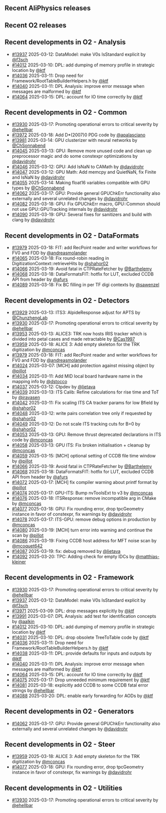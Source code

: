 ## Recent AliPhysics releases
## Recent O2 releases
## Recent developments in O2 - Analysis
- [\#13937](https://github.com/AliceO2Group/AliceO2/pull/13937) 2025-03-12: DataModel: make V0s IsStandard explicit by [@f3sch](https://github.com/f3sch)
- [\#14012](https://github.com/AliceO2Group/AliceO2/pull/14012) 2025-03-10: DPL: add dumping of memory profile in strategic location by [@ktf](https://github.com/ktf)
- [\#14036](https://github.com/AliceO2Group/AliceO2/pull/14036) 2025-03-11: Drop need for Framework/RootTableBuilderHelpers.h by [@ktf](https://github.com/ktf)
- [\#14040](https://github.com/AliceO2Group/AliceO2/pull/14040) 2025-03-11: DPL Analysis: improve error message when messages are malformed by [@ktf](https://github.com/ktf)
- [\#14064](https://github.com/AliceO2Group/AliceO2/pull/14064) 2025-03-15: DPL: account for IO time correctly by [@ktf](https://github.com/ktf)
## Recent developments in O2 - Common
- [\#13930](https://github.com/AliceO2Group/AliceO2/pull/13930) 2025-03-17: Promoting operational errors to critical severity by [@ehellbar](https://github.com/ehellbar)
- [\#13972](https://github.com/AliceO2Group/AliceO2/pull/13972) 2025-03-18: Add D*(2007)0 PDG code by [@apalasciano](https://github.com/apalasciano)
- [\#13981](https://github.com/AliceO2Group/AliceO2/pull/13981) 2025-03-14: GPU clusterizer with neural networks by [@ChSonnabend](https://github.com/ChSonnabend)
- [\#14045](https://github.com/AliceO2Group/AliceO2/pull/14045) 2025-03-13: GPU: Remove more unused code and clean up preprocessor magic and do some constexpr optimizations by [@davidrohr](https://github.com/davidrohr)
- [\#14046](https://github.com/AliceO2Group/AliceO2/pull/14046) 2025-03-12: GPU: Add IsNaN to CAMath by [@davidrohr](https://github.com/davidrohr)
- [\#14047](https://github.com/AliceO2Group/AliceO2/pull/14047) 2025-03-12: GPU Math: Add memcpy and QuietNaN, fix Finite and IsNaN by [@davidrohr](https://github.com/davidrohr)
- [\#14055](https://github.com/AliceO2Group/AliceO2/pull/14055) 2025-03-14: Making float16 variables compatible with GPU types by [@ChSonnabend](https://github.com/ChSonnabend)
- [\#14062](https://github.com/AliceO2Group/AliceO2/pull/14062) 2025-03-17: GPU: Provide general GPUChkErr functionality also externally and several unrelated changes by [@davidrohr](https://github.com/davidrohr)
- [\#14082](https://github.com/AliceO2Group/AliceO2/pull/14082) 2025-03-18: GPU: Fix GPUChkErr macro, GPU::Common should not use GPU::GPUTracking internals by [@davidrohr](https://github.com/davidrohr)
- [\#14090](https://github.com/AliceO2Group/AliceO2/pull/14090) 2025-03-19: GPU: Several fixes for sanitizers and build with clang by [@davidrohr](https://github.com/davidrohr)
## Recent developments in O2 - DataFormats
- [\#13979](https://github.com/AliceO2Group/AliceO2/pull/13979) 2025-03-18: FIT: add RecPoint reader and writer workflows for FV0 and FDD by [@andreasmolander](https://github.com/andreasmolander)
- [\#14065](https://github.com/AliceO2Group/AliceO2/pull/14065) 2025-03-18: Fix round-robin reading in DigitizationContext::retrieveHits by [@shahor02](https://github.com/shahor02)
- [\#14066](https://github.com/AliceO2Group/AliceO2/pull/14066) 2025-03-19: Avoid fatal in CTPRateFetcher by [@Barthelemy](https://github.com/Barthelemy)
- [\#14068](https://github.com/AliceO2Group/AliceO2/pull/14068) 2025-03-18: DataFormatsFIT: hotfix for LUT, excluded CCDB API from header by [@afurs](https://github.com/afurs)
- [\#14089](https://github.com/AliceO2Group/AliceO2/pull/14089) 2025-03-18: Fix BC filling in per TF digi contexts by [@sawenzel](https://github.com/sawenzel)
## Recent developments in O2 - Detectors
- [\#13929](https://github.com/AliceO2Group/AliceO2/pull/13929) 2025-03-13: ITS3: AlpideResponse adjust for APTS by [@ChunzhengLab](https://github.com/ChunzhengLab)
- [\#13930](https://github.com/AliceO2Group/AliceO2/pull/13930) 2025-03-17: Promoting operational errors to critical severity by [@ehellbar](https://github.com/ehellbar)
- [\#13953](https://github.com/AliceO2Group/AliceO2/pull/13953) 2025-03-13: ALICE3: TRK now hosts IRIS tracker which is divided into petal cases and made retractable by [@Cas1997](https://github.com/Cas1997)
- [\#13959](https://github.com/AliceO2Group/AliceO2/pull/13959) 2025-03-18: ALICE 3: Add empty skeleton for the TRK digitization by [@mconcas](https://github.com/mconcas)
- [\#13979](https://github.com/AliceO2Group/AliceO2/pull/13979) 2025-03-18: FIT: add RecPoint reader and writer workflows for FV0 and FDD by [@andreasmolander](https://github.com/andreasmolander)
- [\#14024](https://github.com/AliceO2Group/AliceO2/pull/14024) 2025-03-07: [MCH] add protection against missing object by [@pillot](https://github.com/pillot)
- [\#14034](https://github.com/AliceO2Group/AliceO2/pull/14034) 2025-03-11: Add MID local board hardware name in the mapping info by [@dstocco](https://github.com/dstocco)
- [\#14037](https://github.com/AliceO2Group/AliceO2/pull/14037) 2025-03-12: Ctpdev by [@lietava](https://github.com/lietava)
- [\#14039](https://github.com/AliceO2Group/AliceO2/pull/14039) 2025-03-13: ITS Calib: Refine calculations for rise time and ToT by [@iravasen](https://github.com/iravasen)
- [\#14042](https://github.com/AliceO2Group/AliceO2/pull/14042) 2025-03-11: Fix scaling ITS CA tracker params for low Bfield by [@shahor02](https://github.com/shahor02)
- [\#14048](https://github.com/AliceO2Group/AliceO2/pull/14048) 2025-03-12: write pairs correlation tree only if requested by [@shahor02](https://github.com/shahor02)
- [\#14049](https://github.com/AliceO2Group/AliceO2/pull/14049) 2025-03-12: Do not scale ITS tracking cuts for B=0 by [@shahor02](https://github.com/shahor02)
- [\#14053](https://github.com/AliceO2Group/AliceO2/pull/14053) 2025-03-13: GPU: Remove thrust deprecated declarations in ITS code by [@mconcas](https://github.com/mconcas)
- [\#14058](https://github.com/AliceO2Group/AliceO2/pull/14058) 2025-03-13: GPU ITS: Fix broken initialisation + cleanup by [@mconcas](https://github.com/mconcas)
- [\#14059](https://github.com/AliceO2Group/AliceO2/pull/14059) 2025-03-15: [MCH] optional setting of CCDB file time window by [@pillot](https://github.com/pillot)
- [\#14066](https://github.com/AliceO2Group/AliceO2/pull/14066) 2025-03-19: Avoid fatal in CTPRateFetcher by [@Barthelemy](https://github.com/Barthelemy)
- [\#14068](https://github.com/AliceO2Group/AliceO2/pull/14068) 2025-03-18: DataFormatsFIT: hotfix for LUT, excluded CCDB API from header by [@afurs](https://github.com/afurs)
- [\#14072](https://github.com/AliceO2Group/AliceO2/pull/14072) 2025-03-17: [MCH] fix compiler warning about printf format by [@pillot](https://github.com/pillot)
- [\#14074](https://github.com/AliceO2Group/AliceO2/pull/14074) 2025-03-17: GPU-ITS: Bump nvToolsExt to v3 by [@mconcas](https://github.com/mconcas)
- [\#14076](https://github.com/AliceO2Group/AliceO2/pull/14076) 2025-03-18: ITSResponse: remove incompatible arg in CMake by [@mconcas](https://github.com/mconcas)
- [\#14077](https://github.com/AliceO2Group/AliceO2/pull/14077) 2025-03-18: GPU: Fix rounding error, drop tpcGeometry instance in favor of constexpr, fix warnings by [@davidrohr](https://github.com/davidrohr)
- [\#14078](https://github.com/AliceO2Group/AliceO2/pull/14078) 2025-03-17: ITS-GPU: remove debug options in production by [@mconcas](https://github.com/mconcas)
- [\#14080](https://github.com/AliceO2Group/AliceO2/pull/14080) 2025-03-19: [MCH] turn error into warning and continue the scan by [@pillot](https://github.com/pillot)
- [\#14086](https://github.com/AliceO2Group/AliceO2/pull/14086) 2025-03-19: Fixing CCDB host address for MFT noise scan by [@mcoquet642](https://github.com/mcoquet642)
- [\#14087](https://github.com/AliceO2Group/AliceO2/pull/14087) 2025-03-19: fix: debug removed by [@lietava](https://github.com/lietava)
- [\#14092](https://github.com/AliceO2Group/AliceO2/pull/14092) 2025-03-20: TPC: Adding check for empty IDCs by [@matthias-kleiner](https://github.com/matthias-kleiner)
## Recent developments in O2 - Framework
- [\#13930](https://github.com/AliceO2Group/AliceO2/pull/13930) 2025-03-17: Promoting operational errors to critical severity by [@ehellbar](https://github.com/ehellbar)
- [\#13937](https://github.com/AliceO2Group/AliceO2/pull/13937) 2025-03-12: DataModel: make V0s IsStandard explicit by [@f3sch](https://github.com/f3sch)
- [\#13971](https://github.com/AliceO2Group/AliceO2/pull/13971) 2025-03-09: DPL: drop messages explicitly by [@ktf](https://github.com/ktf)
- [\#13991](https://github.com/AliceO2Group/AliceO2/pull/13991) 2025-03-07: DPL Analysis: add test for identification concepts by [@aalkin](https://github.com/aalkin)
- [\#14012](https://github.com/AliceO2Group/AliceO2/pull/14012) 2025-03-10: DPL: add dumping of memory profile in strategic location by [@ktf](https://github.com/ktf)
- [\#14031](https://github.com/AliceO2Group/AliceO2/pull/14031) 2025-03-10: DPL: drop obsolete TreeToTable code by [@ktf](https://github.com/ktf)
- [\#14036](https://github.com/AliceO2Group/AliceO2/pull/14036) 2025-03-11: Drop need for Framework/RootTableBuilderHelpers.h by [@ktf](https://github.com/ktf)
- [\#14038](https://github.com/AliceO2Group/AliceO2/pull/14038) 2025-03-11: DPL: provide defaults for inputs and outputs by [@ktf](https://github.com/ktf)
- [\#14040](https://github.com/AliceO2Group/AliceO2/pull/14040) 2025-03-11: DPL Analysis: improve error message when messages are malformed by [@ktf](https://github.com/ktf)
- [\#14064](https://github.com/AliceO2Group/AliceO2/pull/14064) 2025-03-15: DPL: account for IO time correctly by [@ktf](https://github.com/ktf)
- [\#14075](https://github.com/AliceO2Group/AliceO2/pull/14075) 2025-03-17: Drop unneeded minimum requirement by [@ktf](https://github.com/ktf)
- [\#14081](https://github.com/AliceO2Group/AliceO2/pull/14081) 2025-03-18: explicitly add CCDB to some CCDB fatal error strings by [@ehellbar](https://github.com/ehellbar)
- [\#14088](https://github.com/AliceO2Group/AliceO2/pull/14088) 2025-03-20: DPL: enable early forwarding for AODs by [@ktf](https://github.com/ktf)
## Recent developments in O2 - Generators
- [\#14062](https://github.com/AliceO2Group/AliceO2/pull/14062) 2025-03-17: GPU: Provide general GPUChkErr functionality also externally and several unrelated changes by [@davidrohr](https://github.com/davidrohr)
## Recent developments in O2 - Steer
- [\#13959](https://github.com/AliceO2Group/AliceO2/pull/13959) 2025-03-18: ALICE 3: Add empty skeleton for the TRK digitization by [@mconcas](https://github.com/mconcas)
- [\#14077](https://github.com/AliceO2Group/AliceO2/pull/14077) 2025-03-18: GPU: Fix rounding error, drop tpcGeometry instance in favor of constexpr, fix warnings by [@davidrohr](https://github.com/davidrohr)
## Recent developments in O2 - Utilities
- [\#13930](https://github.com/AliceO2Group/AliceO2/pull/13930) 2025-03-17: Promoting operational errors to critical severity by [@ehellbar](https://github.com/ehellbar)
